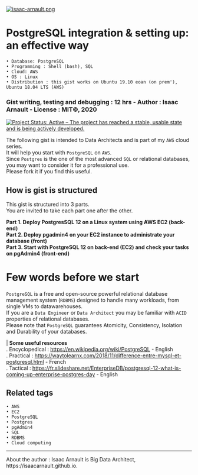 [![isaac-arnault.png](https://i.postimg.cc/C5pKYvzq/isaac-arnault.png)](https://postimg.cc/Q9SDJJg8)

# PostgreSQL integration & setting up: an effective way
    • Database: PostgreSQL
    • Programming : Shell (bash), SQL
    • Cloud: AWS
    • OS : Linux
    • Distribution : this gist works on Ubuntu 19.10 eoan (on prem'), Ubuntu 18.04 LTS (AWS)
  
### Gist writing, testing and debugging : 12 hrs - Author :  Isaac Arnault - License : MIT©, 2020

[![Project Status: Active – The project has reached a stable, usable state and is being actively developed.](https://www.repostatus.org/badges/latest/active.svg)](https://www.repostatus.org/#active)

The following gist is intended to Data Architects and is part of my `AWS` cloud series.<br>
It will help you start with `PostgreSQL` on `AWS`.<br>
Since `Postgres` is the one of the most advanced `SQL` or relational databases, you may want to consider it for a professional use.<br>
Please fork it if you find this useful.

## How is gist is structured
This gist is structured into 3 parts.<br>
You are invited to take each part one after the other.<br>

<b>Part 1. Deploy PostgresSQL 12 on a Linux system using AWS EC2 (back-end)</b><br>
<b>Part 2. Deploy pgadmin4 on your EC2 instance to administrate your database (front)</b><br>
<b>Part 3. Start with PostgreSQL 12 on back-end (EC2) and check your tasks on pgAdmin4 (front-end)</b>

# Few words before we start
`PostgreSQL` is a free and open-source powerful relational database management system (`RDBMS`) designed to handle many workloads, from single VMs to datawarehouses. <br> If you are a `Data Engineer` or `Data Architect` you may be familiar with `ACID` properties of relational databases. <br> Please note that `PostgreSQL` guarantees Atomicity, Consistency, Isolation and Durability of your databases.

  | <b>Some useful resources</b><br>
. Encyclopedical : https://en.wikipedia.org/wiki/PostgreSQL - English<br>
. Practical : https://waytolearnx.com/2018/11/difference-entre-mysql-et-postgresql.html - French<br>
. Tactical : https://fr.slideshare.net/EnterpriseDB/postgresql-12-what-is-coming-up-enterprise-postgres-day - English<br>

## Related tags

    • AWS
    • EC2
    • PostgreSQL
    • Postgres
    • pgAdmin4
    • SQL
    • RDBMS
    • Cloud computing
<hr>
About the author : Isaac Arnault is Big Data Architect, https://isaacarnault.github.io.
